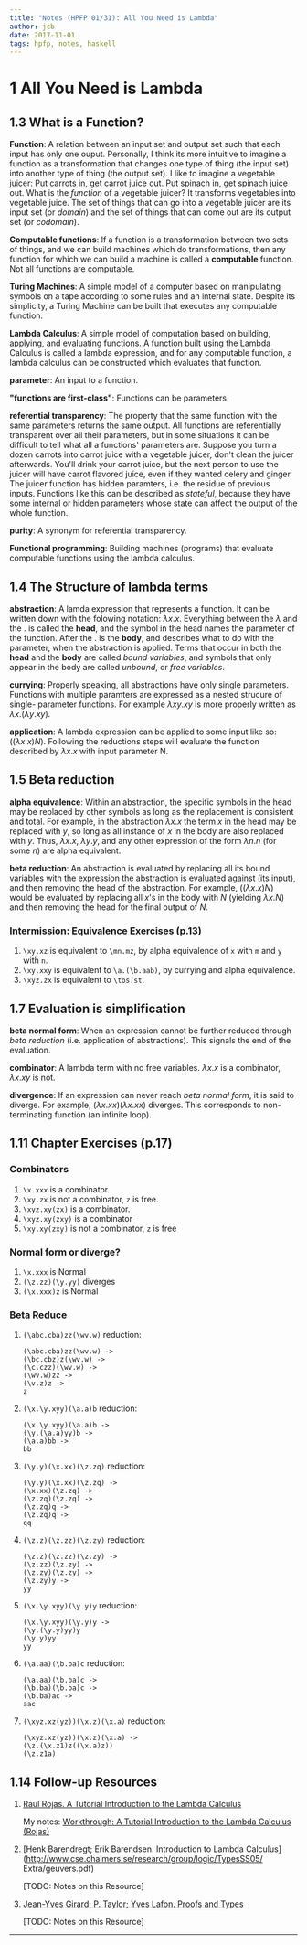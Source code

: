 ```yaml
---
title: "Notes (HPFP 01/31): All You Need is Lambda"
author: jcb
date: 2017-11-01
tags: hpfp, notes, haskell
---
```


# 1 All You Need is Lambda

## 1.3 What is a Function?
**Function**: A relation between an input set and output set such that each
input has only one ouput. Personally, I think its more intuitive to imagine a
function as a transformation that changes one type of thing (the input set)
into another type of thing (the output set). I like to imagine a vegetable
juicer: Put carrots in, get carrot juice out. Put spinach in, get spinach juice
out. What is the *function* of a vegetable juicer? It transforms vegetables
into vegetable juice. The set of things that can go into a vegetable juicer are
its input set (or *domain*) and the set of things that can come out are its
output set (or *codomain*).

**Computable functions**: If a function is a transformation between two sets of
things, and we can build machines which do transformations, then any function
for which we can build a machine is called a **computable** function. Not all
functions are computable.

**Turing Machines**: A simple model of a computer based on manipulating symbols
on a tape according to some rules and an internal state. Despite its
simplicity, a Turing Machine can be built that executes any computable
function.

**Lambda Calculus**: A simple model of computation based on building,
applying, and evaluating functions. A function built using the Lambda
Calculus is called a lambda expression, and for any computable function,
a lambda calculus can be constructed which evaluates that function.

**parameter**: An input to a function.

**"functions are first-class"**: Functions can be parameters.

**referential transparency**: The property that the same function with
the same parameters returns the same output. All functions are referentially
transparent over all their parameters, but in some situations it can
be difficult to tell what all a functions' parameters are. Suppose you turn
a dozen carrots into carrot juice with a vegetable juicer, don't clean the
juicer afterwards. You'll drink your carrot juice, but the next person to use
the juicer will have carrot flavored juice, even if they wanted celery and
ginger. The juicer function has hidden paramters, i.e.  the residue of previous
inputs. Functions like this can be described as *stateful*, because they have
some internal or hidden parameters whose state can affect the output of the
whole function.

**purity**: A synonym for referential transparency.

**Functional programming**: Building machines (programs) that evaluate
computable functions using the lambda calculus.

## 1.4 The Structure of lambda terms

**abstraction**: A lamda expression that represents a function. It can be
written down with the folowing notation: $\lambda x.x$. Everything between the
$\lambda$ and the $.$ is called the **head**, and the symbol in the head names
the parameter of the function. After the $.$ is the **body**, and describes
what to do with the parameter, when the abstraction is applied. Terms that
occur in both the **head** and the **body** are called *bound variables*, and
symbols that only appear in the body are called *unbound*, or *free variables*.

**currying**: Properly speaking, all abstractions have only single parameters.
Functions with multiple paramters are expressed as a nested strucure of single-
parameter functions. For example $\lambda xy.xy$ is more properly written as
$\lambda x.(\lambda y.xy)$.

**application**: A lambda expression can be applied to some input like so:
$((\lambda x.x) N)$. Following the reductions steps will evaluate the function
described by $\lambda x.x$ with input parameter N.


## 1.5 Beta reduction

**alpha equivalence**: Within an abstraction, the specific symbols in the head
may be replaced by other symbols as long as the replacement is consistent and
total. For example, in the abstraction $\lambda x.x$ the term $x$ in the head
may be replaced with $y$, so long as all instance of $x$ in the body are also
replaced with $y$. Thus, $\lambda x.x$, $\lambda y.y$, and any other
expression of the form $\lambda n.n$ (for some $n$) are alpha equivalent.

**beta reduction**: An abstraction is evaluated by replacing all its bound
variables with the expression the abstraction is evaluated against (its input),
and then removing the head of the abstraction. For example, $((\lambda x.x) N)$
would be evaluated by replacing all $x$'s in the body with $N$ (yielding
$\lambda x.N$) and then removing the head for the final output of $N$.

### Intermission: Equivalence Exercises (p.13)

1. `\xy.xz` is equivalent to `\mn.mz`, by alpha equivalence of `x` with `m`
and `y` with `n`.
2. `\xy.xxy` is equivalent to `\a.(\b.aab)`, by currying and alpha equivalence.
3. `\xyz.zx` is equivalent to `\tos.st`.

## 1.7 Evaluation is simplification

**beta normal form**: When an expression cannot be further reduced through
*beta reduction* (i.e. application of abstractions). This signals the end
of the evaluation.

**combinator**: A lambda term with no free variables. $\lambda x.x$ is a combinator,
$\lambda x.xy$ is not.

**divergence**: If an expression can never reach *beta normal form*, it
is said to diverge. For example, $(\lambda x.xx)(\lambda x.xx)$ diverges.
This corresponds to non-terminating function (an infinite loop).

## 1.11 Chapter Exercises (p.17)

### Combinators
1. `\x.xxx` is a combinator.
2. `\xy.zx` is not a combinator, `z` is free.
3. `\xyz.xy(zx)` is a combinator.
4. `\xyz.xy(zxy)` is a combinator
5. `\xy.xy(zxy)` is not a combinator, `z` is free

### Normal form or diverge?
1. `\x.xxx` is Normal
2. `(\z.zz)(\y.yy)` diverges
3. `(\x.xxx)z` is Normal

### Beta Reduce

1. `(\abc.cba)zz(\wv.w)` reduction:
    ```
    (\abc.cba)zz(\wv.w) ->
    (\bc.cbz)z(\wv.w) ->
    (\c.czz)(\wv.w) ->
    (\wv.w)zz ->
    (\v.z)z ->
    z
    ```

2. `(\x.\y.xyy)(\a.a)b` reduction:
    ```
    (\x.\y.xyy)(\a.a)b ->
    (\y.(\a.a)yy)b ->
    (\a.a)bb ->
    bb
    ```


3. `(\y.y)(\x.xx)(\z.zq)` reduction:
    ```
    (\y.y)(\x.xx)(\z.zq) ->
    (\x.xx)(\z.zq) ->
    (\z.zq)(\z.zq) ->
    (\z.zq)q ->
    (\z.zq)q ->
    qq
    ```

4. `(\z.z)(\z.zz)(\z.zy)` reduction:
    ```
    (\z.z)(\z.zz)(\z.zy) ->
    (\z.zz)(\z.zy) ->
    (\z.zy)(\z.zy) ->
    (\z.zy)y ->
    yy
    ```

5. `(\x.\y.xyy)(\y.y)y` reduction:
    ```
    (\x.\y.xyy)(\y.y)y ->
    (\y.(\y.y)yy)y
    (\y.y)yy
    yy
    ```

6. `(\a.aa)(\b.ba)c` reduction:
    ```
    (\a.aa)(\b.ba)c ->
    (\b.ba)(\b.ba)c ->
    (\b.ba)ac ->
    aac
    ```

7. `(\xyz.xz(yz))(\x.z)(\x.a)` reduction:
    ```
    (\xyz.xz(yz))(\x.z)(\x.a) ->
    (\z.(\x.z1)z((\x.a)z))
    (\z.z1a)
    ```

## 1.14 Follow-up Resources

1. [Raul Rojas. A Tutorial Introduction to the Lambda
    Calculus](http://www.inf.fu-berlin.de/lehre/WS03/alpi/lambda.pdf)

    My notes: [Workthrough: A Tutorial Introduction to the Lambda Calculus
    (Rojas)](posts/workthrough-lambda-calculus-rojas.html)

2. [Henk Barendregt; Erik Barendsen. Introduction to Lambda
   Calculus](http://www.cse.chalmers.se/research/group/logic/TypesSS05/
   Extra/geuvers.pdf)

    [TODO: Notes on this Resource]

3. [Jean-Yves Girard; P. Taylor; Yves Lafon.
   Proofs and Types](http://www.paultaylor.eu/stable/prot.pdf)

    [TODO: Notes on this Resource]

---
